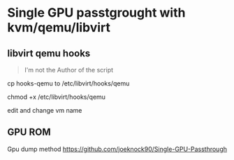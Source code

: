 # Single GPU passtgrought with kvm/qemu/libvirt

## libvirt qemu hooks

> I'm not the Author of the script

cp hooks-qemu to /etc/libvirt/hooks/qemu

chmod +x /etc/libvirt/hooks/qemu

edit and change vm name

## GPU ROM

Gpu dump method <https://github.com/joeknock90/Single-GPU-Passthrough>

